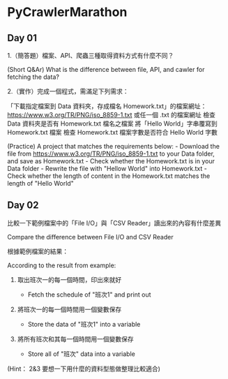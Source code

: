 # PyCrawlerMarathon

## Day 01

1.（簡答題）檔案、API、爬蟲三種取得資料方式有什麼不同？
   
   (Short Q&Ar) What is the difference between file, API, and cawler for fetching the data?
   
2.（實作）完成一個程式，需滿足下列需求：

「下載指定檔案到 Data 資料夾，存成檔名 Homework.txt」的檔案網址：https://www.w3.org/TR/PNG/iso_8859-1.txt 或任一個 .txt 的檔案網址
檢查 Data 資料夾是否有 Homework.txt 檔名之檔案
將「Hello World」字串覆寫到 Homework.txt 檔案
檢查 Homework.txt 檔案字數是否符合 Hello World 字數

   (Practice) A project that matches the requirements below:
	- Download the file from https://www.w3.org/TR/PNG/iso_8859-1.txt to your Data folder, and save as Homework.txt
	- Check whether the Homework.txt is in your Data folder
	- Rewrite the file with "Hellow World" into Homework.txt
	- Check whether the length of content in the Homework.txt matches the length of "Hello World"


## Day 02

比較一下範例檔案中的「File I/O」與「CSV Reader」讀出來的內容有什麼差異

Compare the difference between File I/O and CSV Reader

根據範例檔案的結果：

According to the result from example:

1. 取出班次一的每一個時間，印出來就好

   - Fetch the schedule of "班次1" and print out

2. 將班次一的每一個時間用一個變數保存

   - Store the data of "班次1" into a variable

3. 將所有班次和其每一個時間用一個變數保存

   - Store all of "班次" data  into a variable

(Hint： 2&3 要想一下用什麼的資料型態做整理比較適合)

